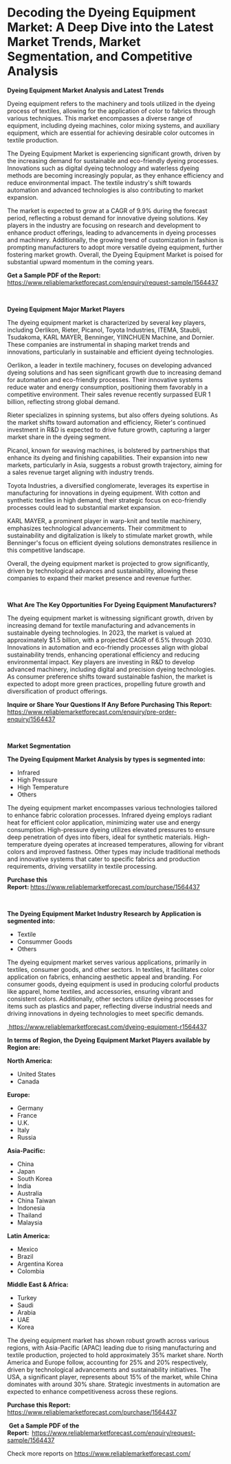 <p><h1>Decoding the Dyeing Equipment Market: A Deep Dive into the Latest Market Trends, Market Segmentation, and Competitive Analysis</h1></p><p><strong>Dyeing Equipment Market Analysis and Latest Trends</strong></p>
<p><p>Dyeing equipment refers to the machinery and tools utilized in the dyeing process of textiles, allowing for the application of color to fabrics through various techniques. This market encompasses a diverse range of equipment, including dyeing machines, color mixing systems, and auxiliary equipment, which are essential for achieving desirable color outcomes in textile production.</p><p>The Dyeing Equipment Market is experiencing significant growth, driven by the increasing demand for sustainable and eco-friendly dyeing processes. Innovations such as digital dyeing technology and waterless dyeing methods are becoming increasingly popular, as they enhance efficiency and reduce environmental impact. The textile industry's shift towards automation and advanced technologies is also contributing to market expansion.</p><p>The market is expected to grow at a CAGR of 9.9% during the forecast period, reflecting a robust demand for innovative dyeing solutions. Key players in the industry are focusing on research and development to enhance product offerings, leading to advancements in dyeing processes and machinery. Additionally, the growing trend of customization in fashion is prompting manufacturers to adopt more versatile dyeing equipment, further fostering market growth. Overall, the Dyeing Equipment Market is poised for substantial upward momentum in the coming years.</p></p>
<p><strong>Get a Sample PDF of the Report:&nbsp;</strong> <a href="https://www.reliablemarketforecast.com/enquiry/request-sample/1564437?utm_campaign=2111&utm_medium=2&utm_source=Github&utm_content=ia&utm_term=16022025&utm_id=dyeing-equipment">https://www.reliablemarketforecast.com/enquiry/request-sample/1564437</a></p>
<p>&nbsp;</p>
<p><strong>Dyeing Equipment Major Market Players</strong></p>
<p><p>The dyeing equipment market is characterized by several key players, including Oerlikon, Rieter, Picanol, Toyota Industries, ITEMA, Staubli, Tsudakoma, KARL MAYER, Benninger, YIINCHUEN Machine, and Dornier. These companies are instrumental in shaping market trends and innovations, particularly in sustainable and efficient dyeing technologies.</p><p>Oerlikon, a leader in textile machinery, focuses on developing advanced dyeing solutions and has seen significant growth due to increasing demand for automation and eco-friendly processes. Their innovative systems reduce water and energy consumption, positioning them favorably in a competitive environment. Their sales revenue recently surpassed EUR 1 billion, reflecting strong global demand.</p><p>Rieter specializes in spinning systems, but also offers dyeing solutions. As the market shifts toward automation and efficiency, Rieter's continued investment in R&D is expected to drive future growth, capturing a larger market share in the dyeing segment.</p><p>Picanol, known for weaving machines, is bolstered by partnerships that enhance its dyeing and finishing capabilities. Their expansion into new markets, particularly in Asia, suggests a robust growth trajectory, aiming for a sales revenue target aligning with industry trends.</p><p>Toyota Industries, a diversified conglomerate, leverages its expertise in manufacturing for innovations in dyeing equipment. With cotton and synthetic textiles in high demand, their strategic focus on eco-friendly processes could lead to substantial market expansion.</p><p>KARL MAYER, a prominent player in warp-knit and textile machinery, emphasizes technological advancements. Their commitment to sustainability and digitalization is likely to stimulate market growth, while Benninger's focus on efficient dyeing solutions demonstrates resilience in this competitive landscape.</p><p>Overall, the dyeing equipment market is projected to grow significantly, driven by technological advances and sustainability, allowing these companies to expand their market presence and revenue further.</p></p>
<p>&nbsp;</p>
<p><strong>What Are The Key Opportunities For Dyeing Equipment Manufacturers?</strong></p>
<p><p>The dyeing equipment market is witnessing significant growth, driven by increasing demand for textile manufacturing and advancements in sustainable dyeing technologies. In 2023, the market is valued at approximately $1.5 billion, with a projected CAGR of 6.5% through 2030. Innovations in automation and eco-friendly processes align with global sustainability trends, enhancing operational efficiency and reducing environmental impact. Key players are investing in R&D to develop advanced machinery, including digital and precision dyeing technologies. As consumer preference shifts toward sustainable fashion, the market is expected to adopt more green practices, propelling future growth and diversification of product offerings.</p></p>
<p><strong>Inquire or Share Your Questions If Any Before Purchasing This Report:</strong> <a href="https://www.reliablemarketforecast.com/enquiry/pre-order-enquiry/1564437?utm_campaign=2111&utm_medium=2&utm_source=Github&utm_content=ia&utm_term=16022025&utm_id=dyeing-equipment">https://www.reliablemarketforecast.com/enquiry/pre-order-enquiry/1564437</a></p>
<p>&nbsp;</p>
<p><strong>Market Segmentation</strong></p>
<p><strong>The Dyeing Equipment Market Analysis by types is segmented into:</strong></p>
<p><ul><li>Infrared</li><li>High Pressure</li><li>High Temperature</li><li>Others</li></ul></p>
<p><p>The dyeing equipment market encompasses various technologies tailored to enhance fabric coloration processes. Infrared dyeing employs radiant heat for efficient color application, minimizing water use and energy consumption. High-pressure dyeing utilizes elevated pressures to ensure deep penetration of dyes into fibers, ideal for synthetic materials. High-temperature dyeing operates at increased temperatures, allowing for vibrant colors and improved fastness. Other types may include traditional methods and innovative systems that cater to specific fabrics and production requirements, driving versatility in textile processing.</p></p>
<p><strong>Purchase this Report:&nbsp;</strong><a href="https://www.reliablemarketforecast.com/purchase/1564437?utm_campaign=2111&utm_medium=2&utm_source=Github&utm_content=ia&utm_term=16022025&utm_id=dyeing-equipment">https://www.reliablemarketforecast.com/purchase/1564437</a></p>
<p>&nbsp;</p>
<p><strong>The Dyeing Equipment Market Industry Research by Application is segmented into:</strong></p>
<p><ul><li>Textile</li><li>Consummer Goods</li><li>Others</li></ul></p>
<p><p>The dyeing equipment market serves various applications, primarily in textiles, consumer goods, and other sectors. In textiles, it facilitates color application on fabrics, enhancing aesthetic appeal and branding. For consumer goods, dyeing equipment is used in producing colorful products like apparel, home textiles, and accessories, ensuring vibrant and consistent colors. Additionally, other sectors utilize dyeing processes for items such as plastics and paper, reflecting diverse industrial needs and driving innovations in dyeing technologies to meet specific demands.</p></p>
<p><a href="https://www.reliablemarketforecast.com/dyeing-equipment-r1564437?utm_campaign=2111&utm_medium=2&utm_source=Github&utm_content=ia&utm_term=16022025&utm_id=dyeing-equipment">&nbsp;https://www.reliablemarketforecast.com/dyeing-equipment-r1564437</a></p>
<p><strong>In terms of Region, the Dyeing Equipment Market Players available by Region are:</strong></p>
<p>
    <p> <strong> North America: </strong>
        <ul>
            <li>United States</li>
            <li>Canada</li>
        </ul>
        </p> 
    <p> <strong> Europe: </strong>
        <ul>
            <li>Germany</li>
            <li>France</li>
            <li>U.K.</li>
            <li>Italy</li>
            <li>Russia</li>
        </ul>
        </p> 
    <p> <strong> Asia-Pacific: </strong>
        <ul>
            <li>China</li>
            <li>Japan</li>
            <li>South Korea</li>
            <li>India</li>
            <li>Australia</li>
            <li>China Taiwan</li>
            <li>Indonesia</li>
            <li>Thailand</li>
            <li>Malaysia</li>
        </ul>
        </p> 
    <p> <strong> Latin America: </strong>
        <ul>
            <li>Mexico</li>
            <li>Brazil</li>
            <li>Argentina Korea</li>
            <li>Colombia</li>
        </ul>
        </p> 
    <p> <strong> Middle East & Africa: </strong>
        <ul>
            <li>Turkey</li>
            <li>Saudi</li>
            <li>Arabia</li>
            <li>UAE</li>
            <li>Korea</li>
        </ul>
    </p>
    </p>
<p><p>The dyeing equipment market has shown robust growth across various regions, with Asia-Pacific (APAC) leading due to rising manufacturing and textile production, projected to hold approximately 35% market share. North America and Europe follow, accounting for 25% and 20% respectively, driven by technological advancements and sustainability initiatives. The USA, a significant player, represents about 15% of the market, while China dominates with around 30% share. Strategic investments in automation are expected to enhance competitiveness across these regions.</p></p>
<p><strong>Purchase this Report: </strong><a href="https://www.reliablemarketforecast.com/purchase/1564437?utm_campaign=2111&utm_medium=2&utm_source=Github&utm_content=ia&utm_term=16022025&utm_id=dyeing-equipment">https://www.reliablemarketforecast.com/purchase/1564437</a></p>
<p>&nbsp;<strong>Get a Sample PDF of the Report:&nbsp;&nbsp;</strong><a href="https://www.reliablemarketforecast.com/enquiry/request-sample/1564437?utm_campaign=2111&utm_medium=2&utm_source=Github&utm_content=ia&utm_term=16022025&utm_id=dyeing-equipment">https://www.reliablemarketforecast.com/enquiry/request-sample/1564437</a></p>
<p><strong></strong></p>
<p>Check more reports on <a href="https://www.reliablemarketforecast.com/?utm_campaign=2111&utm_medium=2&utm_source=Github&utm_content=ia&utm_term=16022025&utm_id=dyeing-equipment">https://www.reliablemarketforecast.com/</a></p>